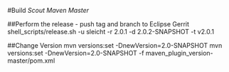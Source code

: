 #Build *Scout Maven Master*

##Perform the release - push tag and branch to Eclipse Gerrit
  shell_scripts/release.sh -u sleicht -r 2.0.1 -d 2.0.2-SNAPSHOT -t v2.0.1

##Change Version
  mvn versions:set -DnewVersion=2.0-SNAPSHOT
  mvn versions:set -DnewVersion=2.0-SNAPSHOT -f maven_plugin_version-master/pom.xml

